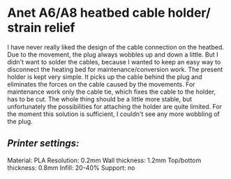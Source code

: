 Anet A6/A8 heatbed cable holder/ strain relief
==============================================

I have never really liked the design of the cable connection on the heatbed. Due to the movement, the plug always wobbles up and down a little.
But I didn't want to solder the cables, because I wanted to keep an easy way to disconnect the heating bed for maintenance/conversion work. 
The present holder is kept very simple. It picks up the cable behind the plug and eliminates the forces on the cable caused by the movements. For maintenance work only the cable tie, which fixes the cable to the holder, has to be cut.
The whole thing should be a little more stable, but unfortunately the possibilities for attaching the holder are quite limited. For the moment this solution is sufficient, I couldn't see any more wobbling of the plug.

_Printer settings:_
-------------------
Material: PLA
Resolution: 0.2mm
Wall thickness: 1.2mm
Top/bottom thickness: 0.8mm
Infill: 20-40%
Support: no